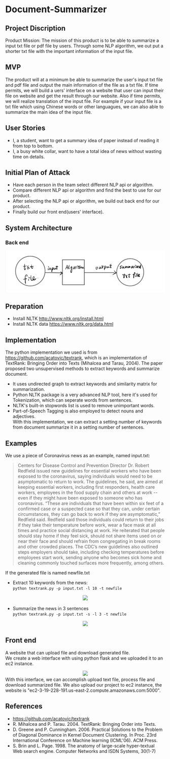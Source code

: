 # Document-Summarizer
## Project Discription
Product Mission: The mission of this product is to be able to summarize a input txt file or pdf file by users. Through some NLP algorithm, we out put a shorter txt file with the important information of the input file.
## MVP
The product will at a minimum be able to summarize the user's input txt file and pdf file and output the main information of the file as a txt file. If time permits, we will build a uers' interface on a website that user can input their file on website and get the result through our website. Also if time permits, we will realize translation of the input file. For example if your input file is a txt file which using Chinese words or other languagues, we can also able to summarize the main idea of the input file.
## User Stories
* I, a student, want to get a summary idea of paper instead of reading it from top to bottom.
* I, a busy white collar, want to have a total idea of news without wasting time on details.
## Initial Plan of Attack
* Have each person in the team select different NLP api or algorithm.
* Compare different NLP api or algorithm and find the best to use for our product.
* After selecting the NLP api or algorithm, we build out back end for our product.
* Finally build our front end(users' interface).
## System Architecture
### Back end
<div align=center><img src="https://github.com/ZhaoPeixi627/Document-Summarizer/blob/master/sys.jpg"/></div>  

## Preparation
* Install NLTK http://www.nltk.org/install.html
* Install NLTK data https://www.nltk.org/data.html
## Implementation  
The python implementation we used is from https://github.com/acatovic/textrank, which is an implementation of TextRank: Bringing Order into Texts (Mihalcea and Tarau, 2004). The paper proposed two unsupervised methods to extract keywords and summarize document.
* It uses undirected graph to extract keywords and similarity matrix for summarization.
* Python NLTK package is a very advanced NLP tool, here it's used for Tokenization, which can seperate words from sentences.
* NLTK's built-in stopwords list is used to remove unimportant words.
* Part-of-Speech Tagging is also employed to detect nouns and adjectives.  
With this implementation, we can extract a setting number of keywords from document summarize it in a setting number of sentences.
## Examples
We use a piece of Coronavirus news as an example, named input.txt:
> Centers for Disease Control and Prevention Director Dr. Robert Redfield issued new guidelines for essential workers who have been exposed to the coronavirus, saying individuals would need to be asymptomatic to return to work. The guidelines, he said, are aimed at keeping essential workers, including first responders, health care workers, employees in the food supply chain and others at work -- even if they might have been exposed to someone who has coronavirus. “These are individuals that have been within six feet of a confirmed case or a suspected case so that they can, under certain circumstances, they can go back to work if they are asymptomatic,” Redfield said. Redfield said those individuals could return to their jobs if they take their temperature before work, wear a face mask at all times and practice social distancing at work. He reiterated that people should stay home if they feel sick, should not share items used on or near their face and should refrain from congregating in break rooms and other crowded places. The CDC’s new guidelines also outlined steps employers should take, including checking temperatures before employees start work, sending anyone who becomes sick home and cleaning commonly touched surfaces more frequently, among others.  

If the generated file is named newfile.txt
* Extract 10 keywords from the news:  
```python textrank.py -p input.txt -l 10 -t newfile```
<div align=center><img src="https://github.com/ZhaoPeixi627/Document-Summarizer/blob/master/test_extract.png"/></div>

* Summarize the news in 3 sentences  
```python textrank.py -p input.txt -s -l 3 -t newfile```
<div align=center><img src="https://github.com/ZhaoPeixi627/Document-Summarizer/blob/master/text_sum.png"/></div>  

## Front end
A website that can upload file and download generated file.  
We create a web interface with using python flask and we uploaded it to an ec2 instance.  
<div align = center><img src="https://github.com/ZhaoPeixi627/Document-Summarizer/blob/master/web.png"/></div>  
With this interface, we can accomplish upload text file, process file and download summarized file.  
We also upload our project to ec2 instance, the website is  
"ec2-3-19-228-191.us-east-2.compute.amazonaws.com:5000".

## References
* https://github.com/acatovic/textrank
* R. Mihalcea and P. Tarau. 2004. TextRank: Bringing Order into Texts.
* D. Greene and P. Cunningham. 2006. Practical Solutions to the Problem of Diagonal Dominance in Kernel Document Clustering. In Proc. 23rd International Conference on Machine learning (ICML'06). ACM Press.
* S. Brin and L. Page. 1998. The anatomy of large-scale hyper-textual Web search engine. Computer Networks and ISDN Systems, 30(1-7)
